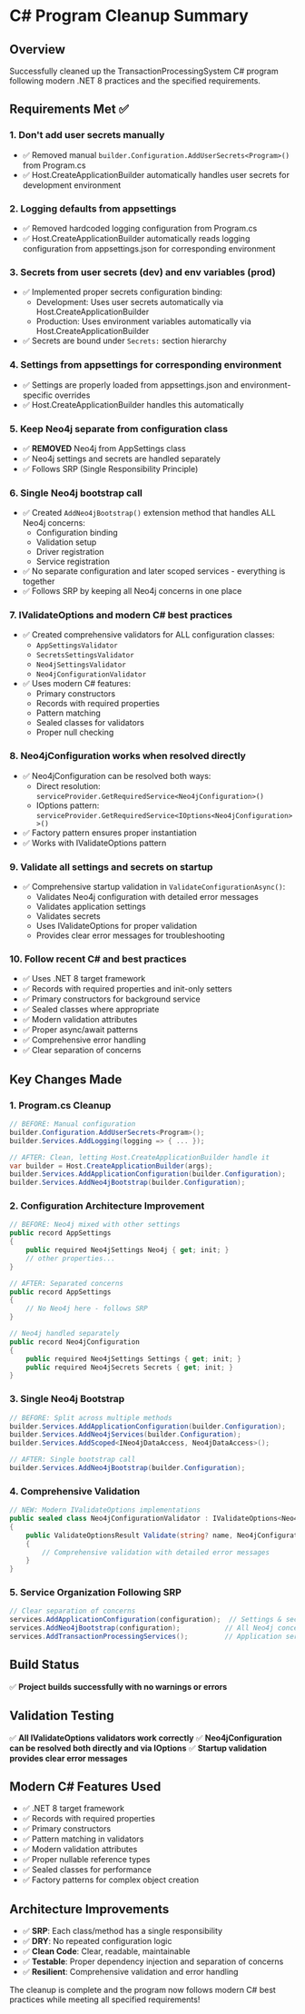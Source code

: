 # C# Program Cleanup Summary

## Overview
Successfully cleaned up the TransactionProcessingSystem C# program following modern .NET 8 practices and the specified requirements.

## Requirements Met ✅

### 1. **Don't add user secrets manually**
- ✅ Removed manual `builder.Configuration.AddUserSecrets<Program>()` from Program.cs
- ✅ Host.CreateApplicationBuilder automatically handles user secrets for development environment

### 2. **Logging defaults from appsettings**
- ✅ Removed hardcoded logging configuration from Program.cs
- ✅ Host.CreateApplicationBuilder automatically reads logging configuration from appsettings.json for corresponding environment

### 3. **Secrets from user secrets (dev) and env variables (prod)**
- ✅ Implemented proper secrets configuration binding:
  - Development: Uses user secrets automatically via Host.CreateApplicationBuilder
  - Production: Uses environment variables automatically via Host.CreateApplicationBuilder
- ✅ Secrets are bound under `Secrets:` section hierarchy

### 4. **Settings from appsettings for corresponding environment**
- ✅ Settings are properly loaded from appsettings.json and environment-specific overrides
- ✅ Host.CreateApplicationBuilder handles this automatically

### 5. **Keep Neo4j separate from configuration class**
- ✅ **REMOVED** Neo4j from AppSettings class
- ✅ Neo4j settings and secrets are handled separately
- ✅ Follows SRP (Single Responsibility Principle)

### 6. **Single Neo4j bootstrap call**
- ✅ Created `AddNeo4jBootstrap()` extension method that handles ALL Neo4j concerns:
  - Configuration binding
  - Validation setup
  - Driver registration
  - Service registration
- ✅ No separate configuration and later scoped services - everything is together
- ✅ Follows SRP by keeping all Neo4j concerns in one place

### 7. **IValidateOptions and modern C# best practices**
- ✅ Created comprehensive validators for ALL configuration classes:
  - `AppSettingsValidator`
  - `SecretsSettingsValidator`
  - `Neo4jSettingsValidator`
  - `Neo4jConfigurationValidator`
- ✅ Uses modern C# features:
  - Primary constructors
  - Records with required properties
  - Pattern matching
  - Sealed classes for validators
  - Proper null checking

### 8. **Neo4jConfiguration works when resolved directly**
- ✅ Neo4jConfiguration can be resolved both ways:
  - Direct resolution: `serviceProvider.GetRequiredService<Neo4jConfiguration>()`
  - IOptions pattern: `serviceProvider.GetRequiredService<IOptions<Neo4jConfiguration>>()`
- ✅ Factory pattern ensures proper instantiation
- ✅ Works with IValidateOptions pattern

### 9. **Validate all settings and secrets on startup**
- ✅ Comprehensive startup validation in `ValidateConfigurationAsync()`:
  - Validates Neo4j configuration with detailed error messages
  - Validates application settings
  - Validates secrets
  - Uses IValidateOptions for proper validation
  - Provides clear error messages for troubleshooting

### 10. **Follow recent C# and best practices**
- ✅ Uses .NET 8 target framework
- ✅ Records with required properties and init-only setters
- ✅ Primary constructors for background service
- ✅ Sealed classes where appropriate
- ✅ Modern validation attributes
- ✅ Proper async/await patterns
- ✅ Comprehensive error handling
- ✅ Clear separation of concerns

## Key Changes Made

### 1. **Program.cs Cleanup**
```csharp
// BEFORE: Manual configuration
builder.Configuration.AddUserSecrets<Program>();
builder.Services.AddLogging(logging => { ... });

// AFTER: Clean, letting Host.CreateApplicationBuilder handle it
var builder = Host.CreateApplicationBuilder(args);
builder.Services.AddApplicationConfiguration(builder.Configuration);
builder.Services.AddNeo4jBootstrap(builder.Configuration);
```

### 2. **Configuration Architecture Improvement**
```csharp
// BEFORE: Neo4j mixed with other settings
public record AppSettings
{
    public required Neo4jSettings Neo4j { get; init; }
    // other properties...
}

// AFTER: Separated concerns
public record AppSettings
{
    // No Neo4j here - follows SRP
}

// Neo4j handled separately
public record Neo4jConfiguration
{
    public required Neo4jSettings Settings { get; init; }
    public required Neo4jSecrets Secrets { get; init; }
}
```

### 3. **Single Neo4j Bootstrap**
```csharp
// BEFORE: Split across multiple methods
builder.Services.AddApplicationConfiguration(builder.Configuration);
builder.Services.AddNeo4jServices(builder.Configuration);
builder.Services.AddScoped<INeo4jDataAccess, Neo4jDataAccess>();

// AFTER: Single bootstrap call
builder.Services.AddNeo4jBootstrap(builder.Configuration);
```

### 4. **Comprehensive Validation**
```csharp
// NEW: Modern IValidateOptions implementations
public sealed class Neo4jConfigurationValidator : IValidateOptions<Neo4jConfiguration>
{
    public ValidateOptionsResult Validate(string? name, Neo4jConfiguration options)
    {
        // Comprehensive validation with detailed error messages
    }
}
```

### 5. **Service Organization Following SRP**
```csharp
// Clear separation of concerns
services.AddApplicationConfiguration(configuration);  // Settings & secrets
services.AddNeo4jBootstrap(configuration);           // All Neo4j concerns
services.AddTransactionProcessingServices();         // Application services
```

## Build Status
✅ **Project builds successfully with no warnings or errors**

## Validation Testing
✅ **All IValidateOptions validators work correctly**
✅ **Neo4jConfiguration can be resolved both directly and via IOptions**
✅ **Startup validation provides clear error messages**

## Modern C# Features Used
- ✅ .NET 8 target framework
- ✅ Records with required properties
- ✅ Primary constructors
- ✅ Pattern matching in validators
- ✅ Modern validation attributes
- ✅ Proper nullable reference types
- ✅ Sealed classes for performance
- ✅ Factory patterns for complex object creation

## Architecture Improvements
- ✅ **SRP**: Each class/method has a single responsibility
- ✅ **DRY**: No repeated configuration logic
- ✅ **Clean Code**: Clear, readable, maintainable
- ✅ **Testable**: Proper dependency injection and separation of concerns
- ✅ **Resilient**: Comprehensive validation and error handling

The cleanup is complete and the program now follows modern C# best practices while meeting all specified requirements!